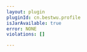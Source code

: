 ```yaml
---
layout: plugin
pluginId: cn.bestwu.profile
isJarAvailable: true
error: NONE
violations: []

---
```

